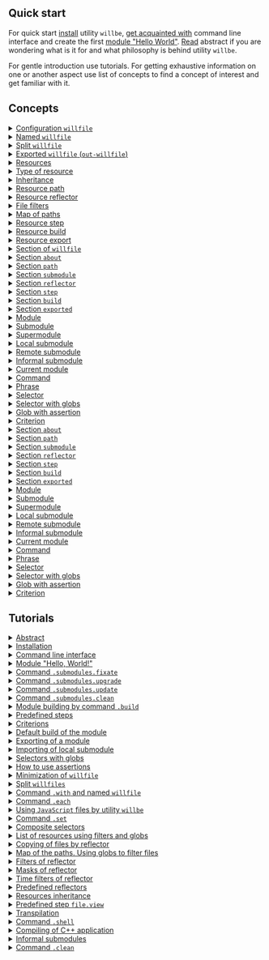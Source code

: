 ## Quick start

For quick start [install](<./tutorial/Installation.md>) utility `willbe`, [get acquainted with](<./tutorial/CLI.md>) command line interface and create the first [module "Hello World"](<./tutorial/HelloWorld.md>). [Read](<./tutorial/Abstract.md>) abstract if you are wondering what is it for and what philosophy is behind utility `willbe`.

For gentle introduction use tutorials. For getting exhaustive information on one or another aspect use list of concepts to find a concept of interest and get familiar with it.

## Concepts

<details>
  <summary><a href="./concept/WillFile.md">
    Configuration <code>willfile</code>
  </a></summary>
    Configuration for describing and building a module. Each formal module has such a file.
</details>

<details>
  <summary><a href="./concept/WillFileNamedAndSplit.md#Named-willfile">
    Named <code>willfile</code>
  </a></summary>
    Kind of <code>willfile</code> which has a non-standard name. It makes possible to have multiple modules with different names in a directory.
</details>

<details>
  <summary><a href="./concept/WillFileNamedAndSplit.md#Split-willfile">
    Split <code>willfile</code>
  </a></summary>
    Splitting <code>willfile</code> into two files. One of them is for the import of the module and the other is for export of it. It makes possible to split data related building and to develop a module and data which can be used by other modules.
</details>

<details>
  <summary><a href="./concept/WillFileExported.md#Exported-willfile-out-willfile">
    Exported <code>willfile</code> (<code>out-willfile</code>)
  </a></summary>
    <code>Out-willfile</code> is a kind of <code>willfile</code> which is generated by the utility during the export of a module. Other modules can use the module by importing its <code>out-willfile</code>.
</details>

<details>
  <summary><a href="./concept/Structure.md#Resources">
    Resources
  </a></summary>
    Structural and functional unit of <code>willfile</code>. Resources of the same type are collected in a section.
</details>

<details>
  <summary><a href="./concept/Structure.md#Type-of-resource">
    Type of resource
  </a></summary>
    Functionality which is associated with a group of resources. It is limited by its purpose. An example of resource types is a path, submodule, step, build. Each type of resource has its own purpose and is processed by a utility in different ways.
</details>

<details>
  <summary><a href="./concept/Inheritance.md">
    Inheritance
  </a></summary>
    It is the approach of the module description according to which the <code>willfile</code> can reuse (inherit) field values of another resource(s) of the same type.
</details>

<details>
  <summary><a href="./concept/ResourcePath.md#Path">
    Resource path
  </a></summary>
    Resource for determination of the module's file structure. It includes paths to the module files. The paths are placed in the section <code>path</code>.
</details>

<details>
  <summary><a href="./concept/ResourceReflector.md#Resource-reflector">
    Resource reflector
  </a></summary>
    It is a resource of the <code>reflector</code> section. It is the method to describe a set of files in order to perform some operation on it.
</details>

<details>
  <summary><a href="./concept/ReflectorFileFilter.md">
    File filters
  </a></summary>
    Technique of the file selection in order to perform the operation on it. Reflector has two file filters: <code>src</code> and <code>dst</code>.
</details>

<details>
  <summary><a href="./concept/ResourceReflector.md#map-of-paths">
    Map of paths
  </a></summary>
    It is reflector field and the way to describe a set of files that allows to include a lot of files in it. Moreover it allows to exclude from it the files that are not required by the terms of exclusion and globes.
</details>

<details>
  <summary><a href="./concept/ResourceStep.md#Resource-step">
    Resource step
  </a></summary>
    Instruction for building the module. Describe an operation and desired outcome. Build consists of <code>steps</code>.
</details>

<details>
  <summary><a href="./concept/ResourceBuild.md#Resource-build">
    Resource build
  </a></summary>
    Sequence and conditions of the procedure's execution to build a module. By implementation of the command <code>will .build</code>, the developer has to select a particular build which is wanted unambiguously calling command by name or by conditions of the build.
</details>

<details>
  <summary><a href="./concept/ResourceBuild.md#Resource-export">
    Resource export
  </a></summary>
    A special kind of build which is required in order to use this module by other developers and modules. The result of the module export is generated files, which is <code>out-willfile</code> and archive.
</details>

<details>
  <summary><a href="./concept/Structure.md#Section-willfile">
    Section of <code>willfile</code>
  </a></summary>
    The highest structural unit of the <code>willfile</code>, which consists of one-type resources or fields that describe this module.
</details>

<details>
  <summary><a href="./concept/SectionAbout.md">
    Section <code>about</code>
  </a></summary>
    The section contains the descriptive information about the module.
</details>

<details>
  <summary><a href="./concept/ResourcePath.md#Section-path">
    Section <code>path</code>
  </a></summary>
    Section has the list of the module paths for quick orientation in its file structure.  
</details>

<details>
  <summary><a href="./concept/SectionSubmodule.md">
    Section <code>submodule</code>
  </a></summary>
    The section contains the information about the submodules.
</details>

<details>
  <summary><a href="./concept/ResourceReflector.md#Section-reflector">
    Section <code>reflector</code>
  </a></summary>
    The section has reflectors. It is a special type of resources for operation on the groups of files.
</details>

<details>
  <summary><a href="./concept/ResourceStep.md#Section-step">
    Section <code>step</code>
  </a></summary>
    The section contains steps that can be used by the build to build the module.
</details>

<details>
  <summary><a href="./concept/ResourceBuild.md#Section-build">
    Section <code>build</code>
  </a></summary>
    Resources of the section (build) describe sequence and conditions of procedures of module building.
</details>

<details>
  <summary><a href="./concept/SectionExported.md">
    Section <code>exported</code>
  </a></summary>
    The <code>out-willfile</code> section is programmatically generated when the module is exported. It contains the list of all exported files and is used by the importation of this module by another one.
</details>

<details>
  <summary><a href="./concept/Module.md#Module">
    Module
  </a></summary>
    A module is a set of files that are described in <code>willfile</code>.
</details>

<details>
  <summary><a href="./concept/Module.md#Submodule">
    Submodule
  </a></summary>
    An individual module with its own configuration <code> willfile </code> which is used by another module (supermodule).
</details>

<details>
  <summary><a href="./concept/Module.md#Supermodule">
    Supermodule
  </a></summary>
    A module which includes other modules (submodules).
</details>

<details>
  <summary><a href="./concept/SubmodulesLocalAndRemote.md#Local-submodule">
    Local submodule
  </a></summary>
    A submodule which is located on the local machine.
</details>

<details>
  <summary><a href="./concept/SubmodulesLocalAndRemote.md#Remote-submodule">
    Remote submodule
  </a></summary>
    A module located on the remote server is downloaded to the local machine for use.
</details>

<details>
  <summary><a href="./concept/SubmoduleInformal.md">
    Informal submodule
  </a></summary>
    A set of files that are not distributed with <code>willfile</code>. For such submodule it is possible to create <code>willfile</code> independently.
</details>

<details>
  <summary><a href="./concept/ModuleCurrent.md">
    Current module
  </a></summary>
    A module with respect to which the operations are performed. By default, this module loads from the file <code>.will.yml</code> of the current directory or from a pair of files <code>.im.will.yml</code> and <code>.ex.will.yml</code>.
</details>

<details>
  <summary><a href="./concept/Command.md#Command">
    Command
  </a></summary>
A string which has phrase which describes intention of a developer and actions which will be done by utility after user enters it. It is entered in the interface of the command prompt by developer.
</details>

<details>
  <summary><a href="./concept/Command.md#Phrase">
    Phrase
  </a></summary>
    Word or several words, separated by dot, it denotes command which utility should perform.
</details>

<details>
  <summary><a href="./concept/Selector.md#Selector">
    Selector
  </a></summary>
    String-reference on resource or group of resources of the module.
</details>

<details>
  <summary><a href="./concept/Selector.md#Selector-with-globs">
    Selector with globs
  </a></summary>
    Selector which uses searching patterns (globs) for selecting of resources.
</details>

<details>
  <summary><a href="./concept/Selector.md#Glob-with-assertion">
    Glob with assertion
  </a></summary>
    Special syntax construction appended after glob to restrict a number of resources which should be found by the selector.
</details>

<details>
  <summary><a href="./concept/Criterions.md">
    Criterion
  </a></summary>
    Element of comparison for selection of resources.
</details><details>
  <summary><a href="./concept/SectionAbout.md">
    Section <code>about</code>
  </a></summary>
    The section has the descriptive information about the module.
</details>

<details>
  <summary><a href="./concept/ResourcePath.md#Section-path">
    Section <code>path</code>
  </a></summary>
    The section has the list of the paths for quick orientation in its file structure.
</details>

<details>
  <summary><a href="./concept/SectionSubmodule.md">
    Section <code>submodule</code>
  </a></summary>
    The section has an information about submodules.
</details>

<details>
  <summary><a href="./concept/ResourceReflector.md#Section-reflector">
    Section <code>reflector</code>
  </a></summary>
    The section has reflectors. It is  a special type of resources for operation at the groups of files.
</details>

<details>
  <summary><a href="./concept/ResourceStep.md#Section-step">
    Section <code>step</code>
  </a></summary>
    The section has steps which could be used by build for building of the module.
</details>

<details>
  <summary><a href="./concept/ResourceBuild.md#Section-build">
    Section <code>build</code>
  </a></summary>
    Resources of the section (build) describe sequence and conditions of procedures of module's building.
</details>

<details>
  <summary><a href="./concept/SectionExported.md">
    Section <code>exported</code>
  </a></summary>
    It is programmatically generated section of <code>out-willfile</code> by exporting a module. It has a list of exported files and it is used by other modules for importing the module.
</details>

<details>
  <summary><a href="./concept/Module.md#Module">
    Module
  </a></summary>
    Module is the set of files, which is described in <code>willfile</code>.
</details>

<details>
  <summary><a href="./concept/Module.md#Submodule">
    Submodule
  </a></summary>
    A module with its own <code>willfile</code> which is used by other module (supermodule).
</details>

<details>
  <summary><a href="./concept/Module.md#Supermodule">
    Supermodule
  </a></summary>
    A module which includes other modules (submodules).
</details>

<details>
  <summary><a href="./concept/SubmodulesLocalAndRemote.md#Local-submodule">
    Local submodule
  </a></summary>
    A submodule which is located locally.
</details>

<details>
  <summary><a href="./concept/SubmodulesLocalAndRemote.md#Remote-submodule">
    Remote submodule
  </a></summary>
    A module which is located at the remote server. It should be downloaded in order to be used.
</details>

<details>
  <summary><a href="./concept/SubmoduleInformal.md">
    Informal submodule
  </a></summary>
    Set of files distribution of which does not include <code>willfile</code>. For such a submodule it is possible to create <code>willfile</code> independently.
</details>

<details>
  <summary><a href="./concept/ModuleCurrent.md">
    Current module
  </a></summary>
    A module with respect to which operations are performed. By default the module is loaded from file <code>.will.yml</code> of the current directory or pair of files <code>.im.will.yml</code> and <code>.ex.will.yml</code>.
</details>

<details>
  <summary><a href="./concept/Command.md#Command">
    Command
  </a></summary>
    A string which has phrase which describes intention of a developer and actions which will be done by utility after user enters it. It is entered in the interface of the command prompt by developer.
</details>

<details>
  <summary><a href="./concept/Command.md#Phrase">
    Phrase
  </a></summary>
    Word or couple of words which are separated by a point. It specifies the command to be executed by the utility.
</details>

<details>
  <summary><a href="./concept/Selector.md#Selector">
    Selector
  </a></summary>
    String-reference on the resource or the group of the module resources.
</details>

<details>
  <summary><a href="./concept/Selector.md#Selector-with-globs">
    Selector with globs
  </a></summary>
    Selector which uses searching patterns (globs) for selection of the resources.
</details>

<details>
  <summary><a href="./concept/Selector.md#Glob-with-assertion">
    Glob with assertion
  </a></summary>
    A special syntactic construct that is added to the globe to limit the amount of resources which have to be found by the selector with this glob.
</details>

<details>
  <summary><a href="./concept/Criterions.md">
    Criterion
  </a></summary>
    Element of comparison for selection of the resources.
</details>

## Tutorials

<details>
  <summary><a href="./tutorial/Abstract.md">
     Abstract
  </a></summary>
    Abstract. What utility <code>willbe</code> is and what it is not.
</details>

<details>
  <summary><a href="./tutorial/Installation.md">
    Installation
  </a></summary>
    Procedure of installation of a utility. <code>willbe</code>
</details>

<details>
  <summary><a href="./tutorial/CLI.md">
    Command line interface
  </a></summary>
    How to use command line interface of utility <code>willbe</code>. How to use command <code>.help</code> and <code>.list</code>.
</details>

<details>
  <summary><a href="./tutorial/HelloWorld.md">
    Module "Hello, World!"
  </a></summary>
    Creating module "Hello, World!". Downloading of remoted submodule.
</details>

<details>
  <summary><a href="./tutorial/CommandSubmodulesFixate.md">
    Command <code>.submodules.fixate</code>
  </a></summary>
    The command to fixate the submodule version in <code>willfile</code> using its automated overwriting.</details>

<details>
  <summary><a href="./tutorial/CommandSubmodulesUpgrade.md">
    Command <code>.submodules.upgrade</code>
  </a></summary>
    The command to upgrade the version of the submodules using the automated overwriting of the <code>willfile</code>.
</details>

<details>
  <summary><a href="./tutorial/CommandSubmodulesUpdate.md">
    Command <code>.submodules.update</code>
  </a></summary>
    Command to update remote submodules.
</details>

<details>
  <summary><a href="./tutorial/CommandSubmodulesClean">
    Command <code>.submodules.clean</code>
  </a></summary>
    Command to clean remote submodules.
</details>

<details>
  <summary><a href="./tutorial/Build.md">
    Module building by command <code>.build</code>
  </a></summary>
    Build of some builds of the module for construction of it.
</details>

<details>
  <summary><a href="./tutorial/StepSubmodules.md">
    Predefined steps
  </a></summary>
    How to use predefined steps for the work with remote submodules.
</details>

<details>
  <summary><a href="./tutorial/Criterions.md">
    Criterions
  </a></summary>
    How to use criterions for resource selection.
</details>

<details>
  <summary><a href="./tutorial/CriterionDefault.md">
    Default build of the module
  </a></summary>
    How to construct the build without explicit specification of the argument for command <code>.build</code>.
</details>

<details>
  <summary><a href="./tutorial/ModuleWillFileExported.md">
    Exporting of a module
  </a></summary>
    Exporting of the module to use it by another developer or module.
</details>

<details>
  <summary><a href="./tutorial/SubmodulesLocal.md">
    Importing of local submodule
  </a></summary>
    How to use local submodule from another module (supermodule).
</details>

<details>
  <summary><a href="./tutorial/SelectorsWithGlob.md">
    Selectors with globs
  </a></summary>
    How to use selectors with globs.
</details>

<details>
  <summary><a href="./tutorial/AssertionUsing.md">
    How to use assertions
  </a></summary>
    How assertions help to reduce errors during design.
</details>

<details>
  <summary><a href="./tutorial/WillFileMinimization.md">
    Minimization of <code>willfile</code>
  </a></summary>
    How to minimize <code>willfile</code> by means of instantiation of sets of criterions.
</details>

<details>
  <summary><a href="./tutorial/WillFileSplit.md">
    Split <code>willfiles</code>
  </a></summary>
    How to create and use a module with split <code>willfile</code>.
</details>

<details>
  <summary><a href="./tutorial/WillFileNamed.md">
    Command <code>.with</code> and named <code>willfile</code>
  </a></summary>
    How to use command <code>.with</code>? What is named <code>willfile</code>?
</details>

<details>
  <summary><a href="./tutorial/CommandEach.md">
    Command <code>.each</code>
  </a></summary>
    Command <code>.each</code> for executing the same operation for plenty modules or submodules.
</details>

<details>
  <summary><a href="./tutorial/StepJS.md">
    Using <code>JavaScript</code> files by utility <code>willbe</code>
  </a></summary>
    How to use JavaScript files by utility <code>willbe</code> for implementation of complicated scenarios of builds.
</details>

<details>
  <summary><a href="./tutorial/CommandSet.md">
    Command <code>.set</code>
  </a></summary>
    How to use command <code>.set</code> to change the state of the utility, for example to change the level of verbosity.
</details>

<details>
  <summary><a href="./tutorial/SelectorComposite.md">
    Composite selectors
  </a></summary>
    How to use composite selectors for selection of resources out of submodules.
</details>

<details>
  <summary><a href="./tutorial/CommandsListSearch.md">
    List of resources using filters and globs
  </a></summary>
    How to construct a request to utility and obtain the list of resources using filters and globs.
</details>

<details>
  <summary><a href="./tutorial/ReflectorUsing.md">
    Copying of files by reflector
  </a></summary>
    Copying files by reflectors, field <code>recursive</code> of reflector.
</details>

<details>
  <summary><a href="./tutorial/ReflectorMapPaths.md">
    Map of the paths. Using globs to filter files
  </a></summary>
    How the paths of the reflectors are created and how to manage the access to files and directory in reflector.
</details>

<details>
  <summary><a href="./tutorial/ReflectorFilters.md">
    Filters of reflector
  </a></summary>
    Using filters of reflectors for selection of files for copying.
</details>

<details>
  <summary><a href="./tutorial/ReflectorMasks.md">
    Masks of reflector
  </a></summary>
    Using masks of reflectors for selection of files for copying.
</details>

<details>
  <summary><a href="./tutorial/ReflectorTimeFilters.md">
    Time filters of reflector
  </a></summary>
    How to use filters to select files by time.
</details>

<details>
  <summary><a href="./tutorial/ReflectorsPredefined.md">
    Predefined reflectors
  </a></summary>
    Using of predefined reflectors to split on version of debugging  and release.Building of multibuilds.
</details>

<details>
  <summary><a href="./tutorial/ResourceInheritance.md">
    Resources inheritance
  </a></summary>
    How to use resource inheritance to reuse data.
</details>

<details>
  <summary><a href="./tutorial/StepView.md">
    Predefined step <code>file.view</code>
  </a></summary>
    How to use predefined step <code>file.view</code> to view files.
</details>

<details>
  <summary><a href="./tutorial/StepTranspile.md">
    Transpilation
  </a></summary>
    Using of predefined step <code>files.transpile</code> to transpile <code>JavaScript</code> files or its concatenation.
</details>

<details>
  <summary><a href="./tutorial/CommandShell.md">
    Command <code>.shell</code>
  </a></summary>
    A command to call external application by utility <code>willbe</code> for chosen modules or submodules.
</details>

<details>
  <summary><a href="./tutorial/WillbeAsMake.md">
    Compiling of С++ application
  </a></summary>
    How to use utility <code>willbe</code> for compiling С++ application.
</details>

<details>
  <summary><a href="./tutorial/SubmoduleInformal.md">
    Informal submodules
  </a></summary>
    Importing of informal submodules.
</details>

<details>
  <summary><a href="./tutorial/CommandClean.md">
    Command  <code>.clean</code>
  </a></summary>
    Using of the command <code>.clean</code> for cleaning generated and temporary files.
</details>
